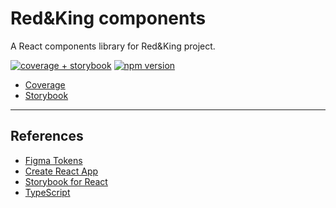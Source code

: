 # Red&King components

A React components library for Red&King project.

[![coverage + storybook](https://github.com/marythe-ux/red-and-king-components/actions/workflows/coverage-storybook.yml/badge.svg)](https://github.com/marythe-ux/red-and-king-components/actions/workflows/coverage-storybook.yml)
[![npm version](https://badge.fury.io/js/red-and-king-components.svg)](https://badge.fury.io/js/red-and-king-components)

- [Coverage](https://marythe-ux.github.io/red-and-king-components/coverage/lcov-report/)
- [Storybook](https://marythe-ux.github.io/red-and-king-components/storybook)

---

## References

- [Figma Tokens](https://docs.tokens.studio/)
- [Create React App](https://github.com/facebook/create-react-app)
- [Storybook for React](https://github.com/storybookjs/storybook/tree/next/app/react)
- [TypeScript](https://www.typescriptlang.org/)
